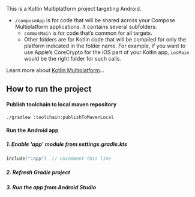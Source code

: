 This is a Kotlin Multiplatform project targeting Android.

* `/composeApp` is for code that will be shared across your Compose Multiplatform applications.
  It contains several subfolders:
  - `commonMain` is for code that’s common for all targets.
  - Other folders are for Kotlin code that will be compiled for only the platform indicated in the folder name.
    For example, if you want to use Apple’s CoreCrypto for the iOS part of your Kotlin app,
    `iosMain` would be the right folder for such calls.


Learn more about [Kotlin Multiplatform](https://www.jetbrains.com/help/kotlin-multiplatform-dev/get-started.html)…


## How to run the project

#### Publish toolchain to local maven repository
```shell
./gradlew :toolchain:publishToMavenLocal
```

#### Run the Android app
##### 1. Enable 'app' module from settings.gradle.kts
```kts
include(":app")  // Uncomment this line
```
##### 2. Refresh Gradle project

##### 3. Run the app from Android Studio
